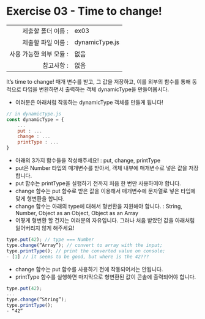 # Exercise 03 - Time to change!
|                      |                    |
| --------------------:| ------------------ |
|   제출할 폴더 이름 :     |  ex03              |
|   제출할 파일 이름 :     |  dynamicType.js    |
|   사용 가능한 외부 모듈 : |  없음               |
|   참고사항 :           |  없음                |


It’s time to change!
매개 변수를 받고, 그 값을 저장하고, 이를 외부의 함수를 통해 동적으로 타입을 변환하면서 출력하는 객체 dynamicType을 만들어봅시다.


- 여러분은 아래처럼 작동하는 dynamicType 객체를 만들게 됩니다!
```javascript
// in dynamicType.js
const dynamicType = {
    ...
    put : ...
    change : ...
    printType : ...
}
```
- 아래의 3가지 함수들을 작성해주세요!
    : put, change, printType
- put은 Number 타입의 매개변수를 받아서, 객체 내부에 매개변수로 넣은 값을 저장합니다.
- put 함수는 printType을 실행하기 전까지 처음 한 번만 사용하여야 합니다.
- change 함수는 put 함수로 받은 값을 이용해서 매개변수에 문자열로 넣은 타입에 맞게 형변환을 합니다.
- change 함수는 아래의 type에 대해서 형변환을 지원해야 합니다.
    : String, Number, Object as an Object, Object as an Array
- 어떻게 형변환 할 건지는 여러분의 자유입니다. 그러나 처음 받았던 값을 아래처럼 잃어버리지 않게 해주세요!
```javascript
type.put(42); // type === Number
type.change(“Array”); // convert to array with the input;
type.printType(); // print the converted value on console;
- [1] // it seems to be good, but where is the 42???
```
- change 함수는 put 함수를 사용하기 전에 작동되어서는 안됩니다.
- printType 함수를 실행하면 마지막으로 형변환된 값이 콘솔에 출력되어야 합니다.
```javascript
type.put(42);
...
type.change(“String”);
type.printType();
- “42”
```
